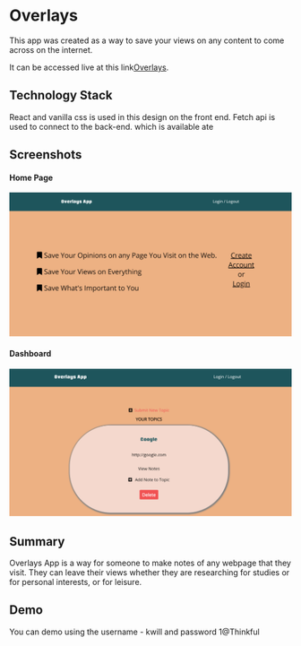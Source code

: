 
 <h1>Overlays</h1>

This app was created as a way to save your views on any content to come
across on the internet.

It can be accessed live at this link[Overlays](https://overlays.now.sh/).



## Technology Stack

React and vanilla css is used in this design on the front end. Fetch api is used to connect to the back-end.
which is available ate


## Screenshots

#### Home Page
![home-page](Readme_assets/desktop-home-page.png)


#### Dashboard
![dasboard](Readme_assets/dashboard-desktop.png)


## Summary

Overlays App is a way for someone to make notes of any webpage that they visit. They can leave their views 
whether they are researching for studies or for personal interests, or for leisure. 

## Demo

You can demo using the username - kwill and password 1@Thinkful
